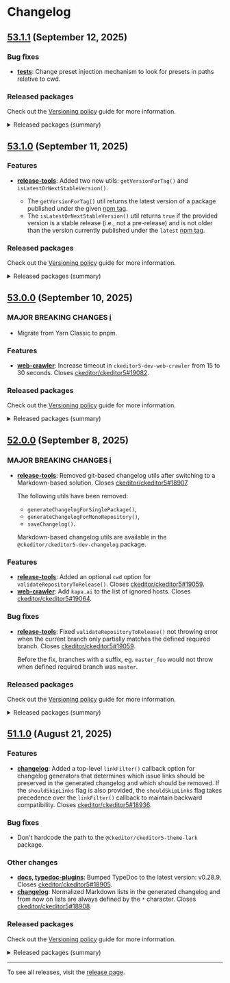 Changelog
=========

## [53.1.1](https://github.com/ckeditor/ckeditor5-dev/compare/v53.1.0...v53.1.1) (September 12, 2025)

### Bug fixes

* **[tests](https://www.npmjs.com/package/@ckeditor/ckeditor5-dev-tests)**: Change preset injection mechanism to look for presets in paths relative to cwd.

### Released packages

Check out the [Versioning policy](https://ckeditor.com/docs/ckeditor5/latest/framework/guides/support/versioning-policy.html) guide for more information.

<details>
<summary>Released packages (summary)</summary>

Other releases:

* [@ckeditor/ckeditor5-dev-build-tools](https://www.npmjs.com/package/@ckeditor/ckeditor5-dev-build-tools/v/53.1.1): v53.1.0 => v53.1.1
* [@ckeditor/ckeditor5-dev-bump-year](https://www.npmjs.com/package/@ckeditor/ckeditor5-dev-bump-year/v/53.1.1): v53.1.0 => v53.1.1
* [@ckeditor/ckeditor5-dev-changelog](https://www.npmjs.com/package/@ckeditor/ckeditor5-dev-changelog/v/53.1.1): v53.1.0 => v53.1.1
* [@ckeditor/ckeditor5-dev-ci](https://www.npmjs.com/package/@ckeditor/ckeditor5-dev-ci/v/53.1.1): v53.1.0 => v53.1.1
* [@ckeditor/ckeditor5-dev-dependency-checker](https://www.npmjs.com/package/@ckeditor/ckeditor5-dev-dependency-checker/v/53.1.1): v53.1.0 => v53.1.1
* [@ckeditor/ckeditor5-dev-docs](https://www.npmjs.com/package/@ckeditor/ckeditor5-dev-docs/v/53.1.1): v53.1.0 => v53.1.1
* [@ckeditor/ckeditor5-dev-release-tools](https://www.npmjs.com/package/@ckeditor/ckeditor5-dev-release-tools/v/53.1.1): v53.1.0 => v53.1.1
* [@ckeditor/ckeditor5-dev-stale-bot](https://www.npmjs.com/package/@ckeditor/ckeditor5-dev-stale-bot/v/53.1.1): v53.1.0 => v53.1.1
* [@ckeditor/ckeditor5-dev-tests](https://www.npmjs.com/package/@ckeditor/ckeditor5-dev-tests/v/53.1.1): v53.1.0 => v53.1.1
* [@ckeditor/ckeditor5-dev-translations](https://www.npmjs.com/package/@ckeditor/ckeditor5-dev-translations/v/53.1.1): v53.1.0 => v53.1.1
* [@ckeditor/ckeditor5-dev-utils](https://www.npmjs.com/package/@ckeditor/ckeditor5-dev-utils/v/53.1.1): v53.1.0 => v53.1.1
* [@ckeditor/ckeditor5-dev-web-crawler](https://www.npmjs.com/package/@ckeditor/ckeditor5-dev-web-crawler/v/53.1.1): v53.1.0 => v53.1.1
* [@ckeditor/typedoc-plugins](https://www.npmjs.com/package/@ckeditor/typedoc-plugins/v/53.1.1): v53.1.0 => v53.1.1
</details>


## [53.1.0](https://github.com/ckeditor/ckeditor5-dev/compare/v53.0.0...v53.1.0) (September 11, 2025)

### Features

* **[release-tools](https://www.npmjs.com/package/@ckeditor/ckeditor5-dev-release-tools)**: Added two new utils: `getVersionForTag()` and `isLatestOrNextStableVersion()`.

  * The `getVersionForTag()` util returns the latest version of a package published under the given [npm tag](https://docs.npmjs.com/cli/v8/commands/npm-dist-tag).
  * The `isLatestOrNextStableVersion()` util returns `true` if the provided version is a stable release (i.e., not a pre-release) and is not older than the version currently published under the `latest` [npm tag](https://docs.npmjs.com/cli/v8/commands/npm-dist-tag).

### Released packages

Check out the [Versioning policy](https://ckeditor.com/docs/ckeditor5/latest/framework/guides/support/versioning-policy.html) guide for more information.

<details>
<summary>Released packages (summary)</summary>

Releases containing new features:

* [@ckeditor/ckeditor5-dev-release-tools](https://www.npmjs.com/package/@ckeditor/ckeditor5-dev-release-tools/v/53.1.0): v53.0.0 => v53.1.0

Other releases:

* [@ckeditor/ckeditor5-dev-build-tools](https://www.npmjs.com/package/@ckeditor/ckeditor5-dev-build-tools/v/53.1.0): v53.0.0 => v53.1.0
* [@ckeditor/ckeditor5-dev-bump-year](https://www.npmjs.com/package/@ckeditor/ckeditor5-dev-bump-year/v/53.1.0): v53.0.0 => v53.1.0
* [@ckeditor/ckeditor5-dev-changelog](https://www.npmjs.com/package/@ckeditor/ckeditor5-dev-changelog/v/53.1.0): v53.0.0 => v53.1.0
* [@ckeditor/ckeditor5-dev-ci](https://www.npmjs.com/package/@ckeditor/ckeditor5-dev-ci/v/53.1.0): v53.0.0 => v53.1.0
* [@ckeditor/ckeditor5-dev-dependency-checker](https://www.npmjs.com/package/@ckeditor/ckeditor5-dev-dependency-checker/v/53.1.0): v53.0.0 => v53.1.0
* [@ckeditor/ckeditor5-dev-docs](https://www.npmjs.com/package/@ckeditor/ckeditor5-dev-docs/v/53.1.0): v53.0.0 => v53.1.0
* [@ckeditor/ckeditor5-dev-stale-bot](https://www.npmjs.com/package/@ckeditor/ckeditor5-dev-stale-bot/v/53.1.0): v53.0.0 => v53.1.0
* [@ckeditor/ckeditor5-dev-tests](https://www.npmjs.com/package/@ckeditor/ckeditor5-dev-tests/v/53.1.0): v53.0.0 => v53.1.0
* [@ckeditor/ckeditor5-dev-translations](https://www.npmjs.com/package/@ckeditor/ckeditor5-dev-translations/v/53.1.0): v53.0.0 => v53.1.0
* [@ckeditor/ckeditor5-dev-utils](https://www.npmjs.com/package/@ckeditor/ckeditor5-dev-utils/v/53.1.0): v53.0.0 => v53.1.0
* [@ckeditor/ckeditor5-dev-web-crawler](https://www.npmjs.com/package/@ckeditor/ckeditor5-dev-web-crawler/v/53.1.0): v53.0.0 => v53.1.0
* [@ckeditor/typedoc-plugins](https://www.npmjs.com/package/@ckeditor/typedoc-plugins/v/53.1.0): v53.0.0 => v53.1.0
</details>


## [53.0.0](https://github.com/ckeditor/ckeditor5-dev/compare/v52.0.0...v53.0.0) (September 10, 2025)

### MAJOR BREAKING CHANGES [ℹ️](https://ckeditor.com/docs/ckeditor5/latest/framework/guides/support/versioning-policy.html#major-and-minor-breaking-changes)

* Migrate from Yarn Classic to pnpm.

### Features

* **[web-crawler](https://www.npmjs.com/package/@ckeditor/ckeditor5-dev-web-crawler)**: Increase timeout in `ckeditor5-dev-web-crawler` from 15 to 30 seconds. Closes [ckeditor/ckeditor5#19082](https://github.com/ckeditor/ckeditor5/issues/19082).

### Released packages

Check out the [Versioning policy](https://ckeditor.com/docs/ckeditor5/latest/framework/guides/support/versioning-policy.html) guide for more information.

<details>
<summary>Released packages (summary)</summary>

Releases containing new features:

* [@ckeditor/ckeditor5-dev-web-crawler](https://www.npmjs.com/package/@ckeditor/ckeditor5-dev-web-crawler/v/53.0.0): v52.0.0 => v53.0.0

Other releases:

* [@ckeditor/ckeditor5-dev-build-tools](https://www.npmjs.com/package/@ckeditor/ckeditor5-dev-build-tools/v/53.0.0): v52.0.0 => v53.0.0
* [@ckeditor/ckeditor5-dev-bump-year](https://www.npmjs.com/package/@ckeditor/ckeditor5-dev-bump-year/v/53.0.0): v52.0.0 => v53.0.0
* [@ckeditor/ckeditor5-dev-changelog](https://www.npmjs.com/package/@ckeditor/ckeditor5-dev-changelog/v/53.0.0): v52.0.0 => v53.0.0
* [@ckeditor/ckeditor5-dev-ci](https://www.npmjs.com/package/@ckeditor/ckeditor5-dev-ci/v/53.0.0): v52.0.0 => v53.0.0
* [@ckeditor/ckeditor5-dev-dependency-checker](https://www.npmjs.com/package/@ckeditor/ckeditor5-dev-dependency-checker/v/53.0.0): v52.0.0 => v53.0.0
* [@ckeditor/ckeditor5-dev-docs](https://www.npmjs.com/package/@ckeditor/ckeditor5-dev-docs/v/53.0.0): v52.0.0 => v53.0.0
* [@ckeditor/ckeditor5-dev-release-tools](https://www.npmjs.com/package/@ckeditor/ckeditor5-dev-release-tools/v/53.0.0): v52.0.0 => v53.0.0
* [@ckeditor/ckeditor5-dev-stale-bot](https://www.npmjs.com/package/@ckeditor/ckeditor5-dev-stale-bot/v/53.0.0): v52.0.0 => v53.0.0
* [@ckeditor/ckeditor5-dev-tests](https://www.npmjs.com/package/@ckeditor/ckeditor5-dev-tests/v/53.0.0): v52.0.0 => v53.0.0
* [@ckeditor/ckeditor5-dev-translations](https://www.npmjs.com/package/@ckeditor/ckeditor5-dev-translations/v/53.0.0): v52.0.0 => v53.0.0
* [@ckeditor/ckeditor5-dev-utils](https://www.npmjs.com/package/@ckeditor/ckeditor5-dev-utils/v/53.0.0): v52.0.0 => v53.0.0
* [@ckeditor/typedoc-plugins](https://www.npmjs.com/package/@ckeditor/typedoc-plugins/v/53.0.0): v52.0.0 => v53.0.0
</details>


## [52.0.0](https://github.com/ckeditor/ckeditor5-dev/compare/v51.1.0...v52.0.0) (September 8, 2025)

### MAJOR BREAKING CHANGES [ℹ️](https://ckeditor.com/docs/ckeditor5/latest/framework/guides/support/versioning-policy.html#major-and-minor-breaking-changes)

* **[release-tools](https://www.npmjs.com/package/@ckeditor/ckeditor5-dev-release-tools)**: Removed git-based changelog utils after switching to a Markdown-based solution. Closes [ckeditor/ckeditor5#18907](https://github.com/ckeditor/ckeditor5/issues/18907).

  The following utils have been removed:

  * `generateChangelogForSinglePackage()`,
  * `generateChangelogForMonoRepository()`,
  * `saveChangelog()`.

  Markdown-based changelog utils are available in the `@ckeditor/ckeditor5-dev-changelog` package.

### Features

* **[release-tools](https://www.npmjs.com/package/@ckeditor/ckeditor5-dev-release-tools)**: Added an optional `cwd` option for `validateRepositoryToRelease()`. Closes [ckeditor/ckeditor5#19059](https://github.com/ckeditor/ckeditor5/issues/19059).
* **[web-crawler](https://www.npmjs.com/package/@ckeditor/ckeditor5-dev-web-crawler)**: Add `kapa.ai` to the list of ignored hosts. Closes [ckeditor/ckeditor5#19064](https://github.com/ckeditor/ckeditor5/issues/19064).

### Bug fixes

* **[release-tools](https://www.npmjs.com/package/@ckeditor/ckeditor5-dev-release-tools)**: Fixed `validateRepositoryToRelease()` not throwing error when the current branch only partially matches the defined required branch. Closes [ckeditor/ckeditor5#19059](https://github.com/ckeditor/ckeditor5/issues/19059).

  Before the fix, branches with a suffix, eg. `master_foo` would not throw when defined required branch was `master`.

### Released packages

Check out the [Versioning policy](https://ckeditor.com/docs/ckeditor5/latest/framework/guides/support/versioning-policy.html) guide for more information.

<details>
<summary>Released packages (summary)</summary>

Major releases (contain major breaking changes):

* [@ckeditor/ckeditor5-dev-release-tools](https://www.npmjs.com/package/@ckeditor/ckeditor5-dev-release-tools/v/52.0.0): v51.1.0 => v52.0.0

Releases containing new features:

* [@ckeditor/ckeditor5-dev-web-crawler](https://www.npmjs.com/package/@ckeditor/ckeditor5-dev-web-crawler/v/52.0.0): v51.1.0 => v52.0.0

Other releases:

* [@ckeditor/ckeditor5-dev-build-tools](https://www.npmjs.com/package/@ckeditor/ckeditor5-dev-build-tools/v/52.0.0): v51.1.0 => v52.0.0
* [@ckeditor/ckeditor5-dev-bump-year](https://www.npmjs.com/package/@ckeditor/ckeditor5-dev-bump-year/v/52.0.0): v51.1.0 => v52.0.0
* [@ckeditor/ckeditor5-dev-changelog](https://www.npmjs.com/package/@ckeditor/ckeditor5-dev-changelog/v/52.0.0): v51.1.0 => v52.0.0
* [@ckeditor/ckeditor5-dev-ci](https://www.npmjs.com/package/@ckeditor/ckeditor5-dev-ci/v/52.0.0): v51.1.0 => v52.0.0
* [@ckeditor/ckeditor5-dev-dependency-checker](https://www.npmjs.com/package/@ckeditor/ckeditor5-dev-dependency-checker/v/52.0.0): v51.1.0 => v52.0.0
* [@ckeditor/ckeditor5-dev-docs](https://www.npmjs.com/package/@ckeditor/ckeditor5-dev-docs/v/52.0.0): v51.1.0 => v52.0.0
* [@ckeditor/ckeditor5-dev-stale-bot](https://www.npmjs.com/package/@ckeditor/ckeditor5-dev-stale-bot/v/52.0.0): v51.1.0 => v52.0.0
* [@ckeditor/ckeditor5-dev-tests](https://www.npmjs.com/package/@ckeditor/ckeditor5-dev-tests/v/52.0.0): v51.1.0 => v52.0.0
* [@ckeditor/ckeditor5-dev-translations](https://www.npmjs.com/package/@ckeditor/ckeditor5-dev-translations/v/52.0.0): v51.1.0 => v52.0.0
* [@ckeditor/ckeditor5-dev-utils](https://www.npmjs.com/package/@ckeditor/ckeditor5-dev-utils/v/52.0.0): v51.1.0 => v52.0.0
* [@ckeditor/typedoc-plugins](https://www.npmjs.com/package/@ckeditor/typedoc-plugins/v/52.0.0): v51.1.0 => v52.0.0
</details>


## [51.1.0](https://github.com/ckeditor/ckeditor5-dev/compare/v51.0.0...v51.1.0) (August 21, 2025)

### Features

* **[changelog](https://www.npmjs.com/package/@ckeditor/ckeditor5-dev-changelog)**: Added a top-level `linkFilter()` callback option for changelog generators that determines which issue links should be preserved in the generated changelog and which should be removed. If the `shouldSkipLinks` flag is also provided, the `shouldSkipLinks` flag takes precedence over the `linkFilter()` callback to maintain backward compatibility. Closes [ckeditor/ckeditor5#18936](https://github.com/ckeditor/ckeditor5/issues/18936).

### Bug fixes

* Don't hardcode the path to the `@ckeditor/ckeditor5-theme-lark` package.

### Other changes

* **[docs](https://www.npmjs.com/package/@ckeditor/ckeditor5-dev-docs), [typedoc-plugins](https://www.npmjs.com/package/@ckeditor/typedoc-plugins)**: Bumped TypeDoc to the latest version: v0.28.9. Closes [ckeditor/ckeditor5#18905](https://github.com/ckeditor/ckeditor5/issues/18905).
* **[changelog](https://www.npmjs.com/package/@ckeditor/ckeditor5-dev-changelog)**: Normalized Markdown lists in the generated changelog and from now on lists are always defined by the `*` character. Closes [ckeditor/ckeditor5#18908](https://github.com/ckeditor/ckeditor5/issues/18908).

### Released packages

Check out the [Versioning policy](https://ckeditor.com/docs/ckeditor5/latest/framework/guides/support/versioning-policy.html) guide for more information.

<details>
<summary>Released packages (summary)</summary>

Releases containing new features:

* [@ckeditor/ckeditor5-dev-changelog](https://www.npmjs.com/package/@ckeditor/ckeditor5-dev-changelog/v/51.1.0): v51.0.0 => v51.1.0

Other releases:

* [@ckeditor/ckeditor5-dev-build-tools](https://www.npmjs.com/package/@ckeditor/ckeditor5-dev-build-tools/v/51.1.0): v51.0.0 => v51.1.0
* [@ckeditor/ckeditor5-dev-bump-year](https://www.npmjs.com/package/@ckeditor/ckeditor5-dev-bump-year/v/51.1.0): v51.0.0 => v51.1.0
* [@ckeditor/ckeditor5-dev-ci](https://www.npmjs.com/package/@ckeditor/ckeditor5-dev-ci/v/51.1.0): v51.0.0 => v51.1.0
* [@ckeditor/ckeditor5-dev-dependency-checker](https://www.npmjs.com/package/@ckeditor/ckeditor5-dev-dependency-checker/v/51.1.0): v51.0.0 => v51.1.0
* [@ckeditor/ckeditor5-dev-docs](https://www.npmjs.com/package/@ckeditor/ckeditor5-dev-docs/v/51.1.0): v51.0.0 => v51.1.0
* [@ckeditor/ckeditor5-dev-release-tools](https://www.npmjs.com/package/@ckeditor/ckeditor5-dev-release-tools/v/51.1.0): v51.0.0 => v51.1.0
* [@ckeditor/ckeditor5-dev-stale-bot](https://www.npmjs.com/package/@ckeditor/ckeditor5-dev-stale-bot/v/51.1.0): v51.0.0 => v51.1.0
* [@ckeditor/ckeditor5-dev-tests](https://www.npmjs.com/package/@ckeditor/ckeditor5-dev-tests/v/51.1.0): v51.0.0 => v51.1.0
* [@ckeditor/ckeditor5-dev-translations](https://www.npmjs.com/package/@ckeditor/ckeditor5-dev-translations/v/51.1.0): v51.0.0 => v51.1.0
* [@ckeditor/ckeditor5-dev-utils](https://www.npmjs.com/package/@ckeditor/ckeditor5-dev-utils/v/51.1.0): v51.0.0 => v51.1.0
* [@ckeditor/ckeditor5-dev-web-crawler](https://www.npmjs.com/package/@ckeditor/ckeditor5-dev-web-crawler/v/51.1.0): v51.0.0 => v51.1.0
* [@ckeditor/typedoc-plugins](https://www.npmjs.com/package/@ckeditor/typedoc-plugins/v/51.1.0): v51.0.0 => v51.1.0
</details>

---

To see all releases, visit the [release page](https://github.com/ckeditor/ckeditor5-dev/releases).
